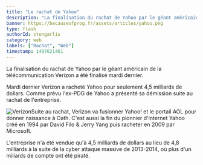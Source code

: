 ```yaml
---
title: "Le rachat de Yahoo"
description: "La finalisation du rachat de Yahoo par le géant américain de la télécommunication Verizon a été finalisé mardi dernier."
banner: https://becauseofprog.fr/assets/articles/yahoo.png
type: flash
authorId: stengarlis
category: web
labels: ["Rachat", "Web"]
timestamp: 1497621461
---
```


La finalisation du rachat de Yahoo par le géant américain de la télécommunication Verizon a été finalisé mardi dernier.

  

 Mardi dernier Verizon a racheté Yahoo pour seulement 4,5 milliards de dollars. Comme prévu l'ex-PDG de Yahoo a présenté sa démission suite au rachat de l'entreprise.

  

 ![Verizon](https://becauseofprog.fr/assets/articles/rachat-yahoo-verizon.png)Suite au rachat, Verizon va fusionner Yahoo! et le portail AOL pour donner naissance à Oath. C'est aussi la fin du pionnier d'internet Yahoo créé en 1994 par David Filo & Jerry Yang puis racheter en 2009 par Microsoft.

  

 L'entreprise n'a été vendue qu'à 4,5 milliards de dollars au lieu de 4,8 milliards à la suite de la cyber attaque massive de 2013-2014, où plus d'un miliards de compte ont été piraté.

 